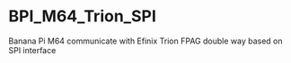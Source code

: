 # BPI_M64_Trion_SPI
Banana Pi M64 communicate with Efinix Trion FPAG double way based on SPI interface
